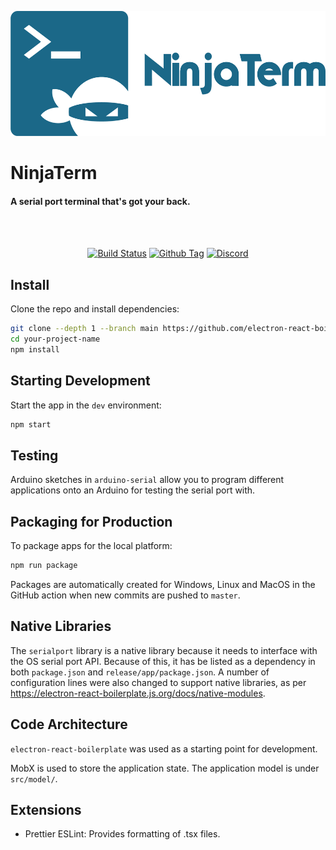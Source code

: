 <p align="center"><img src="img/logo/logotype.png" alt="QList" height="200px"></p>

# NinjaTerm

#### A serial port terminal that's got your back.

<br>

<br>

<div align="center">

[![Build Status][github-actions-status]][github-actions-url]
[![Github Tag][github-tag-image]][github-tag-url]
[![Discord](https://badgen.net/badge/icon/discord?icon=discord&label)](https://discord.gg/Fjy3vfgy5q)


</div>

## Install

Clone the repo and install dependencies:

```bash
git clone --depth 1 --branch main https://github.com/electron-react-boilerplate/electron-react-boilerplate.git your-project-name
cd your-project-name
npm install
```

## Starting Development

Start the app in the `dev` environment:

```bash
npm start
```

## Testing

Arduino sketches in `arduino-serial` allow you to program different applications onto an Arduino for testing the serial port with.

## Packaging for Production

To package apps for the local platform:

```bash
npm run package
```

Packages are automatically created for Windows, Linux and MacOS in the GitHub action when new commits are pushed to `master`.

## Native Libraries

The `serialport` library is a native library because it needs to interface with the OS serial port API. Because of this, it has be listed as a dependency in both `package.json` and `release/app/package.json`. A number of configuration lines were also changed to support native libraries, as per https://electron-react-boilerplate.js.org/docs/native-modules.

## Code Architecture

`electron-react-boilerplate` was used as a starting point for development.

MobX is used to store the application state. The application model is under `src/model/`.

## Extensions

* Prettier ESLint: Provides formatting of .tsx files.


[github-actions-status]: https://github.com/gbmhunter/NinjaTerm/workflows/Test/badge.svg
[github-actions-url]: https://github.com/gbmhunter/NinjaTerm/actions
[github-tag-image]: https://img.shields.io/github/tag/gbmhunter/NinjaTerm.svg?label=version
[github-tag-url]: https://github.com/gbmhunter/NinjaTerm/releases/latest
